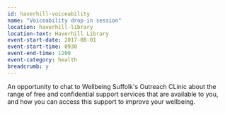 ```yaml
---
id: haverhill-voiceability
name: "Voiceability drop-in session"
location: haverhill-library
location-text: Haverhill Library
event-start-date: 2017-08-01
event-start-time: 0930
event-end-time: 1200
event-category: health
breadcrumb: y
---
```


An opportunity to chat to Wellbeing Suffolk's Outreach CLinic about the range of free and confidential support services that are available to you, and how you can access this support to improve your wellbeing.
